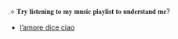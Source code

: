 𓈒⟡ 𝐓𝐫𝐲 𝐥𝐢𝐬𝐭𝐞𝐧𝐢𝐧𝐠 𝐭𝐨 𝐦𝐲 𝐦𝐮𝐬𝐢𝐜 𝐩𝐥𝐚𝐲𝐥𝐢𝐬𝐭 𝐭𝐨 𝐮𝐧𝐝𝐞𝐫𝐬𝐭𝐚𝐧𝐝 𝐦𝐞? 
- [l’amore dice ciao](https://youtu.be/M4mB_z39SD8?si=t7LNC0vkd1oLToi2)
